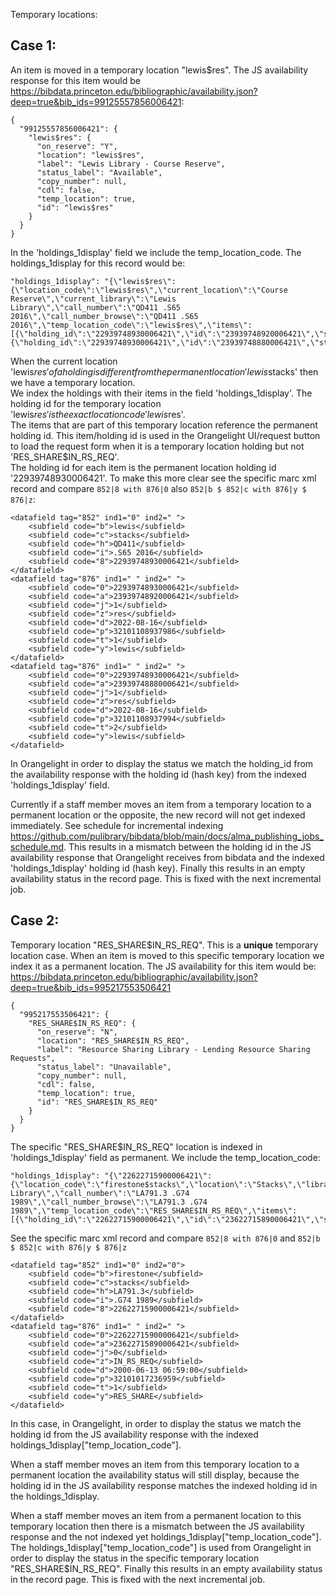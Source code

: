 Temporary locations:

## Case 1:  
An item is moved in a temporary location "lewis$res". The JS availability response for this item would be https://bibdata.princeton.edu/bibliographic/availability.json?deep=true&bib_ids=99125557856006421: 
```
{
  "99125557856006421": {
    "lewis$res": {
      "on_reserve": "Y",
      "location": "lewis$res",
      "label": "Lewis Library - Course Reserve",
      "status_label": "Available",
      "copy_number": null,
      "cdl": false,
      "temp_location": true,
      "id": "lewis$res"
    }
  }
}
```
In the 'holdings_1display' field we include the temp_location_code. The holdings_1display for this record would be:
```
"holdings_1display": "{\"lewis$res\":{\"location_code\":\"lewis$res\",\"current_location\":\"Course Reserve\",\"current_library\":\"Lewis Library\",\"call_number\":\"QD411 .S65 2016\",\"call_number_browse\":\"QD411 .S65 2016\",\"temp_location_code\":\"lewis$res\",\"items\":[{\"holding_id\":\"22939748930006421\",\"id\":\"23939748920006421\",\"status_at_load\":\"1\",\"barcode\":\"32101108937986\",\"copy_number\":\"1\"},{\"holding_id\":\"22939748930006421\",\"id\":\"23939748880006421\",\"status_at_load\":\"1\",\"barcode\":\"32101108937994\",\"copy_number\":\"2\"}]}}"
```
When the current location 'lewis$res' of a holding is different from the permanent location 'lewis$stacks' then we have a temporary location.  
We index the holdings with their items in the field 'holdings_1display'. The holding id for the temporary location 'lewis$res' is the exact location code 'lewis$res'.  
The items that are part of this temporary location reference the permanent holding id. This item/holding id is used in the Orangelight UI/request button to load the request form when it is a temporary location holding but not 'RES_SHARE$IN_RS_REQ'.  
The holding id for each item is the permanent location holding id '22939748930006421'. To make this more clear see the specific marc xml record and compare `852|8 with 876|0` also `852|b $ 852|c with 876|y $ 876|z`: 
```
<datafield tag="852" ind1="0" ind2=" ">
    <subfield code="b">lewis</subfield>
    <subfield code="c">stacks</subfield>
    <subfield code="h">QD411</subfield>
    <subfield code="i">.S65 2016</subfield>
    <subfield code="8">22939748930006421</subfield>
</datafield>
<datafield tag="876" ind1=" " ind2=" ">
    <subfield code="0">22939748930006421</subfield>
    <subfield code="a">23939748920006421</subfield>
    <subfield code="j">1</subfield>
    <subfield code="z">res</subfield>
    <subfield code="d">2022-08-16</subfield>
    <subfield code="p">32101108937986</subfield>
    <subfield code="t">1</subfield>
    <subfield code="y">lewis</subfield>
</datafield>
<datafield tag="876" ind1=" " ind2=" ">
    <subfield code="0">22939748930006421</subfield>
    <subfield code="a">23939748880006421</subfield>
    <subfield code="j">1</subfield>
    <subfield code="z">res</subfield>
    <subfield code="d">2022-08-16</subfield>
    <subfield code="p">32101108937994</subfield>
    <subfield code="t">2</subfield>
    <subfield code="y">lewis</subfield>
</datafield>
```
In Orangelight in order to display the status we match the holding_id from the availability response with the holding id (hash key) from the indexed 'holdings_1display' field.  

Currently if a staff member moves an item from a temporary location to a permanent location or the opposite, the new record will not get indexed immediately. See schedule for incremental indexing https://github.com/pulibrary/bibdata/blob/main/docs/alma_publishing_jobs_schedule.md. This results in a mismatch between the holding id in the JS availability response that Orangelight receives from bibdata and the indexed 'holdings_1display' holding id (hash key). Finally this results in an empty availability status in the record page. This is fixed with the next incremental job.

## Case 2: 

Temporary location "RES_SHARE$IN_RS_REQ". This is a **unique** temporary location case.
When an item is moved to this specific temporary location we index it as a permanent location. The JS availability for this item would be: https://bibdata.princeton.edu/bibliographic/availability.json?deep=true&bib_ids=995217553506421 
```
{
  "995217553506421": {
    "RES_SHARE$IN_RS_REQ": {
      "on_reserve": "N",
      "location": "RES_SHARE$IN_RS_REQ",
      "label": "Resource Sharing Library - Lending Resource Sharing Requests",
      "status_label": "Unavailable",
      "copy_number": null,
      "cdl": false,
      "temp_location": true,
      "id": "RES_SHARE$IN_RS_REQ"
    }
  }
}
```
The specific "RES_SHARE$IN_RS_REQ" location is indexed in 'holdings_1display' field as permanent. We include the temp_location_code:
```
"holdings_1display": "{\"22622715900006421\":{\"location_code\":\"firestone$stacks\",\"location\":\"Stacks\",\"library\":\"Firestone Library\",\"call_number\":\"LA791.3 .G74 1989\",\"call_number_browse\":\"LA791.3 .G74 1989\",\"temp_location_code\":\"RES_SHARE$IN_RS_REQ\",\"items\":[{\"holding_id\":\"22622715900006421\",\"id\":\"23622715890006421\",\"status_at_load\":\"0\",\"barcode\":\"32101017236959\",\"copy_number\":\"1\"}]}}"
```

See the specific marc xml record and compare `852|8 with 876|0` and `852|b $ 852|c with 876|y $ 876|z` 
```
<datafield tag="852" ind1="0" ind2="0">
    <subfield code="b">firestone</subfield>
    <subfield code="c">stacks</subfield>
    <subfield code="h">LA791.3</subfield>
    <subfield code="i">.G74 1989</subfield>
    <subfield code="8">22622715900006421</subfield>
</datafield>
<datafield tag="876" ind1=" " ind2=" ">
    <subfield code="0">22622715900006421</subfield>
    <subfield code="a">23622715890006421</subfield>
    <subfield code="j">0</subfield>
    <subfield code="z">IN_RS_REQ</subfield>
    <subfield code="d">2000-06-13 06:59:00</subfield>
    <subfield code="p">32101017236959</subfield>
    <subfield code="t">1</subfield>
    <subfield code="y">RES_SHARE</subfield>
</datafield>
```
In this case, in Orangelight, in order to display the status we match the holding id from the JS availability response with the indexed holdings_1display["temp_location_code"].  

When a staff member moves an item from this temporary location to a permanent location the availability status will still display, because the holding id in the JS availability response matches the indexed holding id in the holdings_1display.

When a staff member moves an item from a permanent location to this temporary location then there is a mismatch between the JS availability response and the not indexed yet holdings_1display["temp_location_code"]. The holdings_1display["temp_location_code"] is used from Orangelight in order to display the status in the specific temporary location "RES_SHARE$IN_RS_REQ". Finally this results in an empty availability status in the record page. This is fixed with the next incremental job.